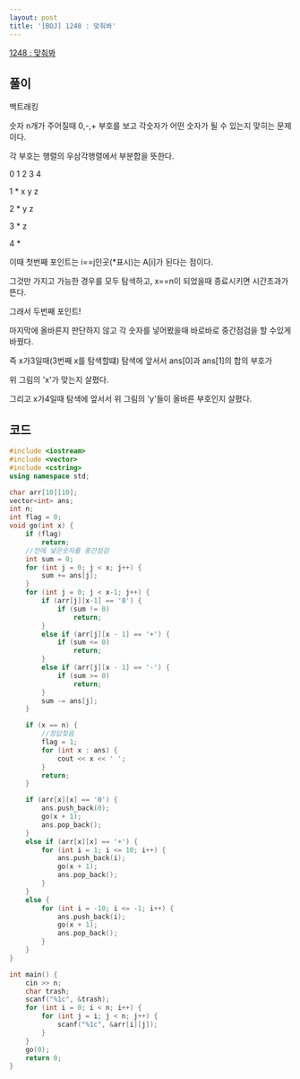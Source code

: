 ```yaml
---
layout: post
title: '[BOJ] 1248 : 맞춰봐'
---
```


[1248 : 맞춰봐](https://www.acmicpc.net/problem/1248)

## 풀이

백트래킹

숫자 n개가 주어질때 0,-,+ 부호를 보고 각숫자가 어떤 숫자가 될 수 있는지 맞히는 문제이다.

각 부호는 행렬의 우삼각행렬에서 부분합을 뜻한다.

0 1 2 3 4

1 * x y z

2   * y z

3     * z

4       *

이때 첫번째 포인트는 i==j인곳(*표시)는 A[i]가 된다는 점이다.

그것만 가지고 가능한 경우를 모두 탐색하고, x==n이 되었을때 종료시키면 시간초과가 뜬다.

그래서 두번째 포인트!

마지막에 올바른지 판단하지 않고 각 숫자를 넣어봤을때 바로바로 중간점검을 할 수있게 바꿨다.

즉 x가3일때(3번째 x를 탐색할떄) 탐색에 앞서서 ans[0]과 ans[1]의 합의 부호가

위 그림의 'x'가 맞는지 살폈다.

그리고 x가4일때 탐색에 앞서서 위 그림의 'y'들이 올바른 부호인지 살폈다.


## 코드

```cpp
#include <iostream>
#include <vector>
#include <cstring>
using namespace std;

char arr[10][10];
vector<int> ans;
int n;
int flag = 0;
void go(int x) {
    if (flag)
        return;
    //전에 넣은숫자를 중간점검
    int sum = 0;
    for (int j = 0; j < x; j++) {
        sum += ans[j];
    }
    for (int j = 0; j < x-1; j++) {
        if (arr[j][x-1] == '0') {
            if (sum != 0)
                return;
        }
        else if (arr[j][x - 1] == '+') {
            if (sum <= 0)
                return;
        }
        else if (arr[j][x - 1] == '-') {
            if (sum >= 0)
                return;
        }
        sum -= ans[j];
    }

    if (x == n) {
        //정답찾음
        flag = 1;
        for (int x : ans) {
            cout << x << ' ';
        }
        return;
    }

    if (arr[x][x] == '0') {
        ans.push_back(0);
        go(x + 1);
        ans.pop_back();
    }
    else if (arr[x][x] == '+') {
        for (int i = 1; i <= 10; i++) {
            ans.push_back(i);
            go(x + 1);
            ans.pop_back();
        }
    }
    else {
        for (int i = -10; i <= -1; i++) {
            ans.push_back(i);
            go(x + 1);
            ans.pop_back();
        }
    }
}

int main() {
    cin >> n;
    char trash;
    scanf("%1c", &trash);
    for (int i = 0; i < n; i++) {
        for (int j = i; j < n; j++) {
            scanf("%1c", &arr[i][j]);
        }
    }
    go(0);
    return 0;
}
```
